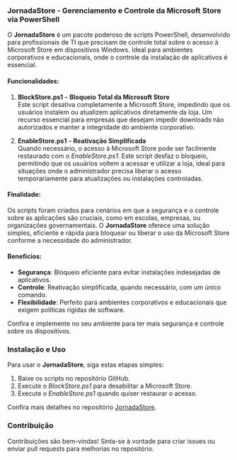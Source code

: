 ### JornadaStore - Gerenciamento e Controle da Microsoft Store via PowerShell

O **JornadaStore** é um pacote poderoso de scripts PowerShell, desenvolvido para profissionais de TI que precisam de controle total sobre o acesso à Microsoft Store em dispositivos Windows. Ideal para ambientes corporativos e educacionais, onde o controle da instalação de aplicativos é essencial.

#### Funcionalidades:

1. **BlockStore.ps1** – **Bloqueio Total da Microsoft Store**  
   Este script desativa completamente a Microsoft Store, impedindo que os usuários instalem ou atualizem aplicativos diretamente da loja. Um recurso essencial para empresas que desejam impedir downloads não autorizados e manter a integridade do ambiente corporativo.

2. **EnableStore.ps1** – **Reativação Simplificada**  
   Quando necessário, o acesso à Microsoft Store pode ser facilmente restaurado com o *EnableStore.ps1*. Este script desfaz o bloqueio, permitindo que os usuários voltem a acessar e utilizar a loja, ideal para situações onde o administrador precisa liberar o acesso temporariamente para atualizações ou instalações controladas.

#### Finalidade:
Os scripts foram criados para cenários em que a segurança e o controle sobre as aplicações são cruciais, como em escolas, empresas, ou organizações governamentais. O **JornadaStore** oferece uma solução simples, eficiente e rápida para bloquear ou liberar o uso da Microsoft Store conforme a necessidade do administrador.

#### Benefícios:
- **Segurança**: Bloqueio eficiente para evitar instalações indesejadas de aplicativos.
- **Controle**: Reativação simplificada, quando necessário, com um único comando.
- **Flexibilidade**: Perfeito para ambientes corporativos e educacionais que exigem políticas rígidas de software.
  
Confira e implemente no seu ambiente para ter mais segurança e controle sobre os dispositivos. 

### Instalação e Uso
Para usar o **JornadaStore**, siga estas etapas simples:
1. Baixe os scripts no repositório GitHub.
2. Execute o *BlockStore.ps1* para desabilitar a Microsoft Store.
3. Execute o *EnableStore.ps1* quando quiser restaurar o acesso.

Confira mais detalhes no repositório [JornadaStore](https://github.com/sesantanajr/JornadaStore).

### Contribuição
Contribuições são bem-vindas! Sinta-se à vontade para criar issues ou enviar pull requests para melhorias no repositório.


